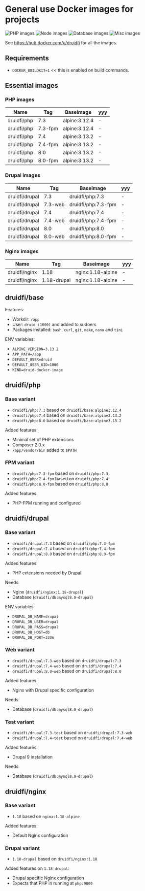 # General use Docker images for projects

![PHP images](https://github.com/druidfi/docker-images/workflows/PHP%20images/badge.svg)
![Node images](https://github.com/druidfi/docker-images/workflows/Node%20images/badge.svg)
![Database images](https://github.com/druidfi/docker-images/workflows/Database%20images/badge.svg)
![Misc images](https://github.com/druidfi/docker-images/workflows/Misc%20images/badge.svg)

See https://hub.docker.com/u/druidfi for all the images.

## Requirements

- `DOCKER_BUILDKIT=1` << this is enabled on build commands.

## Essential images

### PHP images

Name | Tag | Baseimage | yyy
--- | ------ | ----------- | ---
druidfi/php | 7.3 | alpine:3.12.4 | -
druidfi/php | 7.3-fpm | alpine:3.12.4 | -
druidfi/php | 7.4 | alpine:3.13.2 | -
druidfi/php | 7.4-fpm | alpine:3.13.2 | -
druidfi/php | 8.0 | alpine:3.13.2 | -
druidfi/php | 8.0-fpm | alpine:3.13.2 | -

### Drupal images

Name | Tag | Baseimage | yyy
--- | ------ | ----------- | ---
druidfi/drupal | 7.3 | druidfi/php:7.3 | -
druidfi/drupal | 7.3-web | druidfi/php:7.3-fpm | -
druidfi/drupal | 7.4 | druidfi/php:7.4 | -
druidfi/drupal | 7.4-web | druidfi/php:7.4-fpm | -
druidfi/drupal | 8.0 | druidfi/php:8.0 | -
druidfi/drupal | 8.0-web | druidfi/php:8.0-fpm | -

### Nginx images

Name | Tag | Baseimage | yyy
--- | ------ | ----------- | ---
druidfi/nginx | 1.18 | nginx:1.18-alpine | -
druidfi/nginx | 1.18-drupal | nginx:1.18-alpine | -

## druidfi/base

Features:

- Workdir: `/app`
- User: `druid (1000)` and added to sudoers
- Packages installed: `bash`, `curl`, `git`, `make`, `nano` and `tini`

ENV variables:

- `ALPINE_VERSION=3.13.2`
- `APP_PATH=/app`
- `DEFAULT_USER=druid`
- `DEFAULT_USER_UID=1000`
- `KIND=druid-docker-image`

## druidfi/php

### Base variant

- `druidfi/php:7.3` based on `druidfi/base:alpine3.12.4`
- `druidfi/php:7.4` based on `druidfi/base:alpine3.13.2`
- `druidfi/php:8.0` based on `druidfi/base:alpine3.13.2`

Added features:

- Minimal set of PHP extensions
- Composer 2.0.x
- `/app/vendor/bin` added  to `$PATH`

### FPM variant

- `druidfi/php:7.3-fpm` based on `druidfi/php:7.3`
- `druidfi/php:7.4-fpm` based on `druidfi/php:7.4`
- `druidfi/php:8.0-fpm` based on `druidfi/php:8.0`

Added features:

- PHP-FPM running and configured

## druidfi/drupal

### Base variant

- `druidfi/drupal:7.3` based on `druidfi/php:7.3-fpm`
- `druidfi/drupal:7.4` based on `druidfi/php:7.4-fpm`
- `druidfi/drupal:8.0` based on `druidfi/php:8.0-fpm`

Added features:

- PHP extensions needed by Drupal

Needs:

- Nginx (`druidfi/nginx:1.18-drupal`)
- Database (`druidfi/db:mysql8.0-drupal`)

ENV variables:

- `DRUPAL_DB_NAME=drupal`
- `DRUPAL_DB_USER=drupal`
- `DRUPAL_DB_PASS=drupal`
- `DRUPAL_DB_HOST=db`
- `DRUPAL_DB_PORT=3306`

### Web variant

- `druidfi/drupal:7.3-web` based on `druidfi/drupal:7.3`
- `druidfi/drupal:7.4-web` based on `druidfi/drupal:7.4`
- `druidfi/drupal:8.0-web` based on `druidfi/drupal:8.0`

Added features:

- Nginx with Drupal specific configuration

Needs:

- Database (`druidfi/db:mysql8.0-drupal`)

### Test variant

- `druidfi/drupal:7.3-test` based on `druidfi/drupal:7.3-web`
- `druidfi/drupal:7.4-test` based on `druidfi/drupal:7.4-web`

Added features:

- Drupal 9 installation

Needs:

- Database (`druidfi/db:mysql8.0-drupal`)

## druidfi/nginx

### Base variant

- `1.18` based on `nginx:1.18-alpine`

Added features:

- Default Nginx configuration

### Drupal variant

- `1.18-drupal` based on `druidfi/nginx:1.18`

Added features on `1.18-drupal`:

- Drupal specific Nginx configuration
- Expects that PHP in running at `php:9000`
